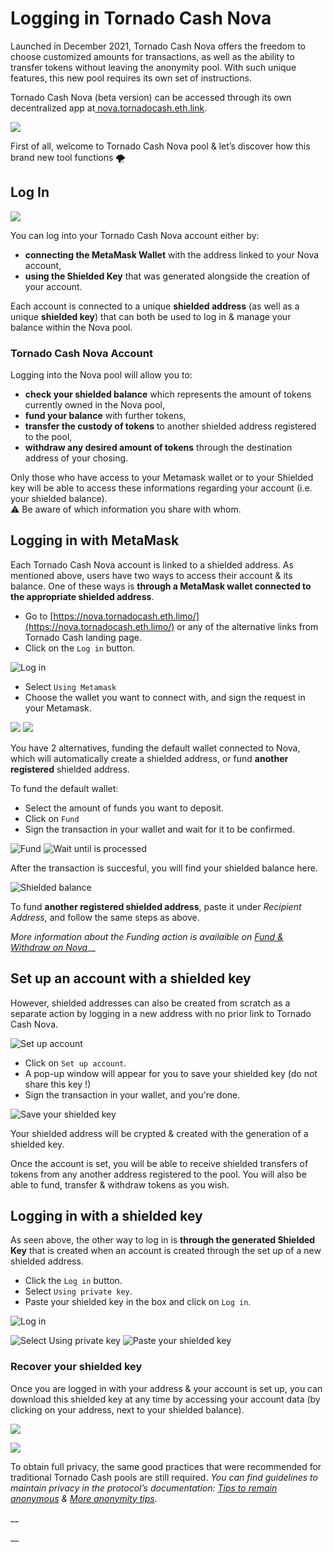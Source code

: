 # Logging in Tornado Cash Nova

Launched in December 2021, Tornado Cash Nova offers the freedom to choose customized amounts for transactions, as well as the ability to transfer tokens without leaving the anonymity pool. With such unique features, this new pool requires its own set of instructions.

Tornado Cash Nova (beta version) can be accessed through its own decentralized app at[ nova.tornadocash.eth.link](https://nova.tornadocash.eth.link).

![](https://i.imgur.com/F8pojDs.png)

First of all, welcome to Tornado Cash Nova pool & let’s discover how this brand new tool functions 🌪

## Log In <a href="#log-in-nova" id="log-in-nova"></a>

![](https://i.imgur.com/uHPTk13.png)

You can log into your Tornado Cash Nova account either by:

* **connecting the MetaMask Wallet** with the address linked to your Nova account,
* **using the Shielded Key** that was generated alongside the creation of your account.

Each account is connected to a unique **shielded address** (as well as a unique **shielded key**) that can both be used to log in & manage your balance within the Nova pool.

### Tornado Cash Nova Account <a href="#tornado-cash-nova-account" id="tornado-cash-nova-account"></a>

Logging into the Nova pool will allow you to:

* **check your shielded balance** which represents the amount of tokens currently owned in the Nova pool,
* **fund your balance** with further tokens,
* **transfer the custody of tokens** to another shielded address registered to the pool,
* **withdraw any desired amount of tokens** through the destination address of your chosing.

Only those who have access to your Metamask wallet or to your Shielded key will be able to access these informations regarding your account (i.e. your shielded balance).\
⚠️ Be aware of which information you share with whom.

## Logging in with MetaMask <a href="#metamask-wallet" id="metamask-wallet"></a>

Each Tornado Cash Nova account is linked to a shielded address. As mentioned above, users have two ways to access their account & its balance. One of these ways is **through a MetaMask wallet connected to the appropriate shielded address**.

* Go to [https://nova.tornadocash.eth.limo/](https://nova.tornadocash.eth.limo/) or any of the alternative links from Tornado Cash landing page.
* Click on the `Log in` button.

![Log in](<../.gitbook/assets/Log In clean MM.png>)

* Select `Using Metamask`
* Choose the wallet you want to connect with, and sign the request in your Metamask.

![](<../.gitbook/assets/Connect MM.png>) ![](<../.gitbook/assets/Connect 2.png>)

You have 2 alternatives, funding the default wallet connected to Nova, which will automatically create a shielded address, or fund **another registered** shielded address.

To fund the default wallet:

* Select the amount of funds you want to deposit.
* Click on `Fund`
* Sign the transaction in your wallet and wait for it to be confirmed.

![Fund](../.gitbook/assets/Fund.png) ![Wait until is processed](<../.gitbook/assets/Deposit Proccesing.png>)

After the transaction is succesful, you will find your shielded balance here.

![Shielded balance](<../.gitbook/assets/Shielded Balance.png>)

To fund **another registered shielded address**, paste it under _Recipient Address,_ and follow the same steps as above.

_More information about the Funding action is availaible on_ [_Fund & Withdraw on Nova_](fund-and-withdraw-on-nova.md)\_\_

## Set up an account with a shielded key

However, shielded addresses can also be created from scratch as a separate action by logging in a new address with no prior link to Tornado Cash Nova.

![Set up account](<../.gitbook/assets/Set up (2).png>)

* Click on `Set up account`.
* A pop-up window will appear for you to save your shielded key (do not share this key !)
* Sign the transaction in your wallet, and you're done.

![Save your shielded key](<../.gitbook/assets/Shielded Key.png>)

Your shielded address will be crypted & created with the generation of a shielded key.

Once the account is set, you will be able to receive shielded transfers of tokens from any another address registered to the pool. You will also be able to fund, transfer & withdraw tokens as you wish.

## Logging in with a shielded key

As seen above, the other way to log in is **through the generated Shielded Key** that is created when an account is created through the set up of a new shielded address.

* Click the `Log in` button.
* Select `Using private key`.
* Paste your shielded key in the box and click on `Log in`.

![Log in](<../.gitbook/assets/Log In clean MM.png>)

![Select Using private key](<../.gitbook/assets/Connect shielded key.png>) ![Paste your shielded key](<../.gitbook/assets/Paste shielded.png>)

### Recover your shielded key

Once you are logged in with your address & your account is set up, you can download this shielded key at any time by accessing your account data (by clicking on your address, next to your shielded balance).

![](https://i.imgur.com/RFac1HU.png)

![](https://i.imgur.com/F2Scf8w.png)

To obtain full privacy, the same good practices that were recommended for traditional Tornado Cash pools are still required. _You can find guidelines to maintain privacy in the protocol’s documentation:_ [_Tips to remain anonymous_](../general/tips-to-remain-anonymous.md) _&_ [_More anonymity tips_](more-anonymity-tips.md)_._

\_\_

__
